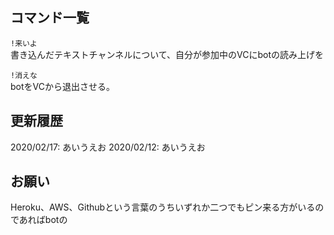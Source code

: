 ## コマンド一覧

`!来いよ`  
書き込んだテキストチャンネルについて、自分が参加中のVCにbotの読み上げを

`!消えな`  
botをVCから退出させる。

## 更新履歴

2020/02/17:  あいうえお
2020/02/12:  あいうえお

## お願い  
Heroku、AWS、Githubという言葉のうちいずれか二つでもピン来る方がいるのであればbotの